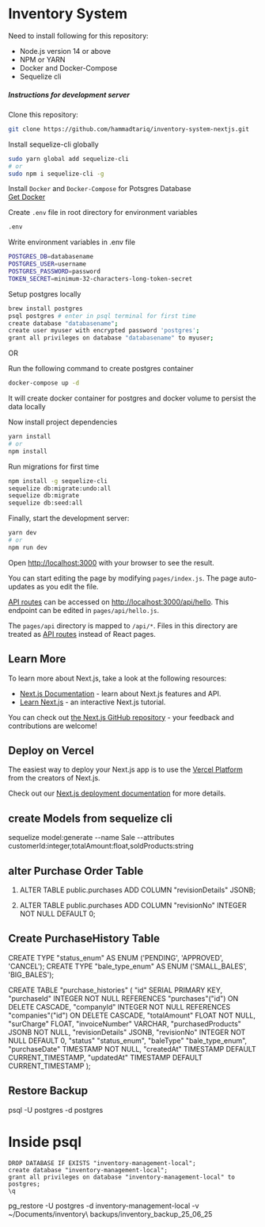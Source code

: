 # Inventory System

Need to install following for this repository:

- Node.js version 14 or above
- NPM or YARN
- Docker and Docker-Compose
- Sequelize cli

##### Instructions for development server

Clone this repository:

```sh
git clone https://github.com/hammadtariq/inventory-system-nextjs.git
```

Install sequelize-cli globally

```sh
sudo yarn global add sequelize-cli
# or
sudo npm i sequelize-cli -g
```

Install `Docker` and `Docker-Compose` for Potsgres Database\
[Get Docker](https://docs.docker.com/get-docker/)

Create `.env` file in root directory for environment variables

```sh
.env
```

Write environment variables in .env file

```sh
POSTGRES_DB=databasename
POSTGRES_USER=username
POSTGRES_PASSWORD=password
TOKEN_SECRET=minimum-32-characters-long-token-secret
```

Setup postgres locally

```sh
brew install postgres
psql postgres # enter in psql terminal for first time
create database "databasename";
create user myuser with encrypted password 'postgres';
grant all privileges on database "databasename" to myuser;
```

OR

Run the following command to create postgres container

```sh
docker-compose up -d
```

It will create docker container for postgres and docker volume to persist the data locally

Now install project dependencies

```sh
yarn install
# or
npm install
```

Run migrations for first time

```sh
npm install -g sequelize-cli
sequelize db:migrate:undo:all
sequelize db:migrate
sequelize db:seed:all
```

Finally, start the development server:

```sh
yarn dev
# or
npm run dev
```

Open [http://localhost:3000](http://localhost:3000) with your browser to see the result.

You can start editing the page by modifying `pages/index.js`. The page auto-updates as you edit the file.

[API routes](https://nextjs.org/docs/api-routes/introduction) can be accessed on [http://localhost:3000/api/hello](http://localhost:3000/api/hello). This endpoint can be edited in `pages/api/hello.js`.

The `pages/api` directory is mapped to `/api/*`. Files in this directory are treated as [API routes](https://nextjs.org/docs/api-routes/introduction) instead of React pages.

## Learn More

To learn more about Next.js, take a look at the following resources:

- [Next.js Documentation](https://nextjs.org/docs) - learn about Next.js features and API.
- [Learn Next.js](https://nextjs.org/learn) - an interactive Next.js tutorial.

You can check out [the Next.js GitHub repository](https://github.com/vercel/next.js/) - your feedback and contributions are welcome!

## Deploy on Vercel

The easiest way to deploy your Next.js app is to use the [Vercel Platform](https://vercel.com/new?utm_medium=default-template&filter=next.js&utm_source=create-next-app&utm_campaign=create-next-app-readme) from the creators of Next.js.

Check out our [Next.js deployment documentation](https://nextjs.org/docs/deployment) for more details.

## create Models from sequelize cli

sequelize model:generate --name Sale --attributes customerId:integer,totalAmount:float,soldProducts:string

## alter Purchase Order Table

1. ALTER TABLE public.purchases
   ADD COLUMN "revisionDetails" JSONB;

2. ALTER TABLE public.purchases
   ADD COLUMN "revisionNo" INTEGER NOT NULL DEFAULT 0;

## Create PurchaseHistory Table

CREATE TYPE "status_enum" AS ENUM ('PENDING', 'APPROVED', 'CANCEL');
CREATE TYPE "bale_type_enum" AS ENUM ('SMALL_BALES', 'BIG_BALES');

CREATE TABLE "purchase_histories" (
"id" SERIAL PRIMARY KEY,
"purchaseId" INTEGER NOT NULL REFERENCES "purchases"("id") ON DELETE CASCADE,
"companyId" INTEGER NOT NULL REFERENCES "companies"("id") ON DELETE CASCADE,
"totalAmount" FLOAT NOT NULL,
"surCharge" FLOAT,
"invoiceNumber" VARCHAR,
"purchasedProducts" JSONB NOT NULL,
"revisionDetails" JSONB,
"revisionNo" INTEGER NOT NULL DEFAULT 0,
"status" "status_enum",
"baleType" "bale_type_enum",
"purchaseDate" TIMESTAMP NOT NULL,
"createdAt" TIMESTAMP DEFAULT CURRENT_TIMESTAMP,
"updatedAt" TIMESTAMP DEFAULT CURRENT_TIMESTAMP
);

## Restore Backup

psql -U postgres -d postgres

# Inside psql

```
DROP DATABASE IF EXISTS "inventory-management-local";
create database "inventory-management-local";
grant all privileges on database "inventory-management-local" to postgres;
\q
```

pg_restore -U postgres -d inventory-management-local -v ~/Documents/inventory\ backups/inventory_backup_25_06_25
